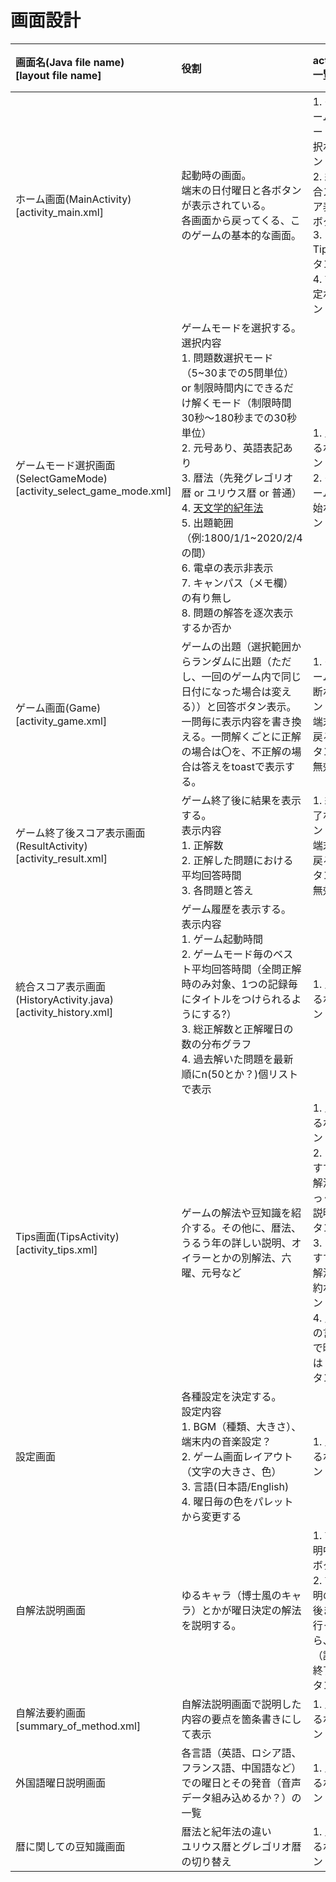 # 画面設計

| 画面名(Java file name)<br>[layout file name] | 役割 | action 一覧 | action 毎の遷移先 |
| :--------- | :---------- | :---------- | :---------- |
| ホーム画面(MainActivity) <br> [activity_main.xml] | 起動時の画面。<br> 端末の日付曜日と各ボタンが表示されている。 <br> 各画面から戻ってくる、このゲームの基本的な画面。 | 1. ゲームモード選択ボタン <br> 2. 統合スコア表示ボタン <br> 3. Tipsボタン <br> 4. 設定ボタン | 1. ゲームモード選択画面 <br> 2. 統合スコア表示画面 <br> 3. Tips画面 <br> 4. 設定画面 |
| ゲームモード選択画面(SelectGameMode) <br> [activity_select_game_mode.xml] | ゲームモードを選択する。<br> 選択内容 <br> 1. 問題数選択モード（5~30までの5問単位）or 制限時間内にできるだけ解くモード（制限時間30秒～180秒までの30秒単位）<br> 2. 元号あり、英語表記あり<br> 3. 暦法（先発グレゴリオ暦 or ユリウス暦 or 普通）<br> 4. [天文学的紀年法](https://docs.oracle.com/javase/jp/8/docs/api/java/util/GregorianCalendar.html)<br> 5. 出題範囲（例:1800/1/1~2020/2/4の間）<br> 6. 電卓の表示非表示<br> 7. キャンパス（メモ欄）の有り無し <br> 8. 問題の解答を逐次表示するか否か | 1. 戻るボタン <br> 2. ゲーム開始ボタン | 1. ホーム画面 <br> 2. ゲーム画面 |
| ゲーム画面(Game) <br> [activity_game.xml] | ゲームの出題（選択範囲からランダムに出題（ただし、一回のゲーム内で同じ日付になった場合は変える））と回答ボタン表示。一問毎に表示内容を書き換える。一問解くごとに正解の場合は〇を、不正解の場合は答えをtoastで表示する。 | 1. ゲーム中断ボタン <br> 端末の戻るボタン：無効 | 1. ホーム画面 |
| ゲーム終了後スコア表示画面(ResultActivity) <br> [activity_result.xml] | ゲーム終了後に結果を表示する。<br> 表示内容 <br> 1. 正解数 <br> 2. 正解した問題における平均回答時間 <br> 3. 各問題と答え | 1. 終了ボタン <br> 端末の戻るボタン：無効 | 1. ホーム画面 |
| 統合スコア表示画面(HistoryActivity.java) <br> [activity_history.xml] | ゲーム履歴を表示する。<br> 表示内容 <br> 1. ゲーム起動時間 <br> 2. ゲームモード毎のベスト平均回答時間（全問正解時のみ対象、1つの記録毎にタイトルをつけられるようにする?）<br> 3. 総正解数と正解曜日の数の分布グラフ <br> 4. 過去解いた問題を最新順にn(50とか？)個リストで表示 | 1. 戻るボタン | 1. ホーム画面 |
| Tips画面(TipsActivity) <br> [activity_tips.xml] | ゲームの解法や豆知識を紹介する。その他に、暦法、うるう年の詳しい説明、オイラーとかの別解法、六曜、元号など | 1. 戻るボタン <br> 2. おすすめ解法ゆっくり説明ボタン <br> 3. おすすめ解法要約ボタン <br> 4. 別の言語で曜日は？ボタン | 1. ホーム画面 <br> 2. 自解法説明画面 <br> 3. 自解法要約ボタン <br> 4. 外国語曜日説明画面 |
| 設定画面 | 各種設定を決定する。<br> 設定内容 <br> 1. BGM（種類、大きさ）、端末内の音楽設定？ <br> 2. ゲーム画面レイアウト（文字の大きさ、色）<br> 3. 言語(日本語/English) <br> 4. 曜日毎の色をパレットから変更する | 1. 戻るボタン | 1. ホーム画面 |
| 自解法説明画面 | ゆるキャラ（博士風のキャラ）とかが曜日決定の解法を説明する。 | 1. 説明中断ボタン <br> 2. 説明の最後まで行ったら、（説明終了ボタン）| 1. Tips画面 <br> 2. Tips画面 |
| 自解法要約画面 <br> [summary_of_method.xml] | 自解法説明画面で説明した内容の要点を箇条書きにして表示 | 1. 戻るボタン | 1. Tips画面 |
| 外国語曜日説明画面 | 各言語（英語、ロシア語、フランス語、中国語など）での曜日とその発音（音声データ組み込めるか？）の一覧 | 1. 戻るボタン | 1. Tips画面 |
| 暦に関しての豆知識画面 | 暦法と紀年法の違い <br> ユリウス暦とグレゴリオ暦の切り替え | 1. 戻るボタン | 1. Tips画面 |


